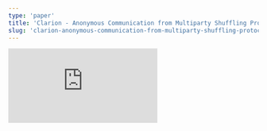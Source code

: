```yaml
---
type: 'paper'
title: 'Clarion - Anonymous Communication from Multiparty Shuffling Protocols'
slug: 'clarion-anonymous-communication-from-multiparty-shuffling-protocols'
---
```


![](https://static.meri.garden/1b18a9b7bc4ce521223612987f38a83b.pdf)